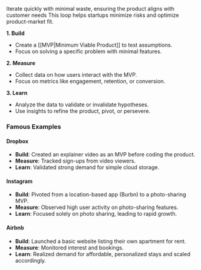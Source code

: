 Iterate quickly with minimal waste, ensuring the product aligns with customer needs This loop helps startups minimize risks and optimize product-market fit.

**1. Build**

- Create a [[MVP|Minimum Viable Product]] to test assumptions.
- Focus on solving a specific problem with minimal features.

**2. Measure**

- Collect data on how users interact with the MVP.
- Focus on metrics like engagement, retention, or conversion.

**3. Learn**

- Analyze the data to validate or invalidate hypotheses.
- Use insights to refine the product, pivot, or persevere.

### Famous Examples

#### **Dropbox**

- **Build**: Created an explainer video as an MVP before coding the product.
- **Measure**: Tracked sign-ups from video viewers.
- **Learn**: Validated strong demand for simple cloud storage.

#### **Instagram**

- **Build**: Pivoted from a location-based app (Burbn) to a photo-sharing MVP.
- **Measure**: Observed high user activity on photo-sharing features.
- **Learn**: Focused solely on photo sharing, leading to rapid growth.

#### **Airbnb**

- **Build**: Launched a basic website listing their own apartment for rent.
- **Measure**: Monitored interest and bookings.
- **Learn**: Realized demand for affordable, personalized stays and scaled accordingly.